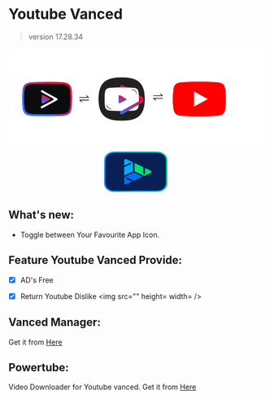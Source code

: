# Youtube Vanced 
>version 17.28.34

<div align=center>
  <img src="icon.png" alt="Logo" height=200 width=500 />
  <img src="ic_launcher_4.png" alt="Logo" height=80 width=130 />
</div>

## What's new:

- Toggle between Your Favourite App Icon.

## Feature Youtube Vanced Provide:

- [x] AD's Free 
- [x] Return Youtube Dislike <img src="" height=  width= /> 


## Vanced Manager:

Get it from [Here]()

## Powertube:
Video Downloader for Youtube vanced. Get it from [Here]()
